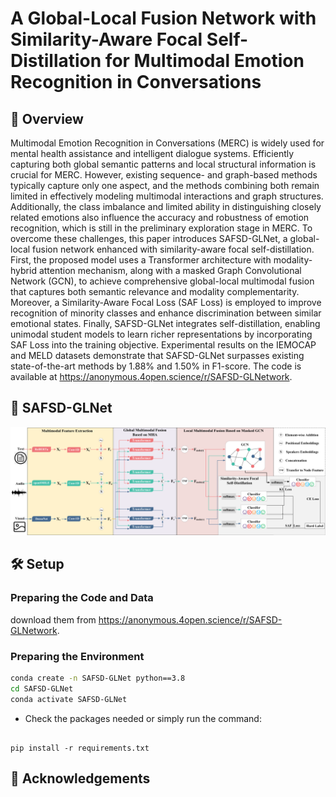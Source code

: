 # A Global-Local Fusion Network with Similarity-Aware Focal Self-Distillation for Multimodal Emotion Recognition in Conversations


## 🚀 Overview
Multimodal Emotion Recognition in Conversations (MERC) is widely used for mental health assistance and intelligent dialogue systems. Efficiently capturing both global semantic patterns and local structural information is crucial for MERC. However, existing sequence- and graph-based methods typically capture only one aspect, and the methods combining both remain limited in effectively modeling multimodal interactions and graph structures. Additionally, the class imbalance and limited ability in distinguishing closely related emotions also influence the accuracy and robustness of emotion recognition, which is still in the preliminary exploration stage in MERC. To overcome these challenges, this paper introduces SAFSD-GLNet, a global-local fusion network enhanced with similarity-aware focal self-distillation. First, the proposed model uses a Transformer architecture with modality-hybrid attention mechanism, along with a masked Graph Convolutional Network (GCN), to achieve comprehensive global-local multimodal fusion that captures both semantic relevance and modality complementarity. Moreover, a Similarity-Aware Focal Loss (SAF Loss) is employed to improve recognition of minority classes and enhance discrimination between similar emotional states. Finally, SAFSD-GLNet integrates self-distillation, enabling unimodal student models to learn richer representations by incorporating SAF Loss into the training objective. Experimental results on the IEMOCAP and MELD datasets demonstrate that SAFSD-GLNet surpasses existing state-of-the-art methods by 1.88\% and 1.50\% in F1-score. The code is available at https://anonymous.4open.science/r/SAFSD-GLNetwork.

## 🧠 SAFSD-GLNet

![SAFSD-GLNet Framework](SAFSD-GLNet.png)

## 🛠️ Setup

### Preparing the Code and Data
download them from https://anonymous.4open.science/r/SAFSD-GLNetwork.

### Preparing the Environment
```bash
conda create -n SAFSD-GLNet python==3.8
cd SAFSD-GLNet
conda activate SAFSD-GLNet
```
- Check the packages needed or simply run the command:
```console

pip install -r requirements.txt
```


## 🙏 Acknowledgements


